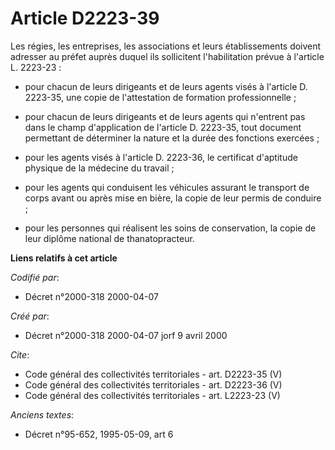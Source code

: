 # Article D2223-39

Les régies, les entreprises, les associations et leurs établissements doivent adresser au préfet auprès duquel ils
sollicitent l'habilitation prévue à l'article L. 2223-23 :

- pour chacun de leurs dirigeants et de leurs agents visés à l'article D. 2223-35, une copie de l'attestation de formation
professionnelle ;

- pour chacun de leurs dirigeants et de leurs agents qui n'entrent pas dans le champ d'application de l'article D. 2223-35,
tout document permettant de déterminer la nature et la durée des fonctions exercées ;

- pour les agents visés à l'article D. 2223-36, le certificat d'aptitude physique de la médecine du travail ;

- pour les agents qui conduisent les véhicules assurant le transport de corps avant ou après mise en bière, la copie de leur
permis de conduire ;

- pour les personnes qui réalisent les soins de conservation, la copie de leur diplôme national de thanatopracteur.

**Liens relatifs à cet article**

_Codifié par_:

  - Décret n°2000-318 2000-04-07

_Créé par_:

  - Décret n°2000-318 2000-04-07 jorf 9 avril 2000

_Cite_:

  - Code général des collectivités territoriales - art. D2223-35 (V)
  - Code général des collectivités territoriales - art. D2223-36 (V)
  - Code général des collectivités territoriales - art. L2223-23 (V)

_Anciens textes_:

  - Décret n°95-652, 1995-05-09, art 6
